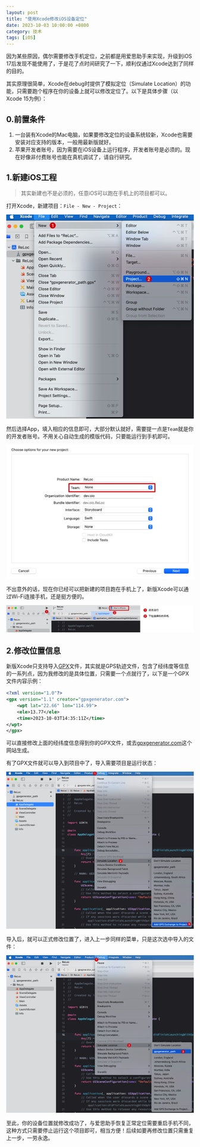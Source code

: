 ```yaml
---
layout: post
title: "使用Xcode修改iOS设备定位"
date: 2023-10-03 10:00:00 +0800
category: 技术
tags: [iOS]
---
```


因为某些原因，偶尔需要修改手机定位，之前都是用爱思助手来实现，升级到iOS 17后发现不能使用了，于是花了点时间研究了一下，顺利仅通过Xcode达到了同样的目的。

其实原理很简单，Xcode在debug时提供了模拟定位（Simulate Location）的功能，只需要跑个程序在你的设备上就可以修改定位了。以下是具体步骤（以Xcode 15为例）：

## 0.前置条件

1. 一台装有Xcode的Mac电脑，如果要修改定位的设备系统较新，Xcode也需要安装对应支持的版本，一般用最新版就好。
2. 苹果开发者账号，因为需要在iOS设备上运行程序，开发者账号是必须的。现在好像非付费账号也能在真机调试了，请自行研究。

## 1.新建iOS工程

> 其实新建也不是必须的，任意iOS可以跑在手机上的项目都可以。

打开Xcode，新建项目：`File - New - Project`：

![新建项目](/assets/img/simulate-location-1.png)

然后选择App，填入相应的信息即可，大部分默认就好，需要提一点是`Team`就是你的开发者账号。不用关心自动生成的模版代码，只要能运行到手机即可。

![](/assets/img/simulate-location-2.png)

不出意外的话，现在你已经可以把新建的项目跑在手机上了，新版Xcode可以通过Wi-Fi连接手机，还是挺方便的。

![](/assets/img/simulate-location-3.png)

## 2.修改位置信息

新版Xcode只支持导入[GPX](https://en.wikipedia.org/wiki/GPS_Exchange_Format)文件，其实就是GPS轨迹文件，包含了经纬度等信息的一系列点，因为我修改的是具体位置，只需要一个点就行了，以下是一个GPX文件内容示例：

```xml
<?xml version="1.0"?>
<gpx version="1.1" creator="gpxgenerator.com">
    <wpt lat="22.66" lon="114.99">
    <ele>13.77</ele>
    <time>2023-10-03T14:35:11Z</time>
</wpt>
</gpx>
```

可以直接修改上面的经纬度信息得到你的GPX文件，或去[gpxgenerator.com](https://www.gpxgenerator.com/)这个网站生成。

有了GPX文件就可以导入到项目中了，导入需要项目是运行状态：

![](/assets/img/simulate-location-4.png)

导入后，就可以正式修改位置了，进入上一步同样的菜单，只是这次选中导入的文件：

![](/assets/img/simulate-location-5.png)

至此，你的设备位置就修改成功了，与爱思助手恢复正常定位需要重启手机不同，这种方式只需要停止运行这个项目即可，相当方便！后续如要再修改位置只需重复上一步，一劳永逸。